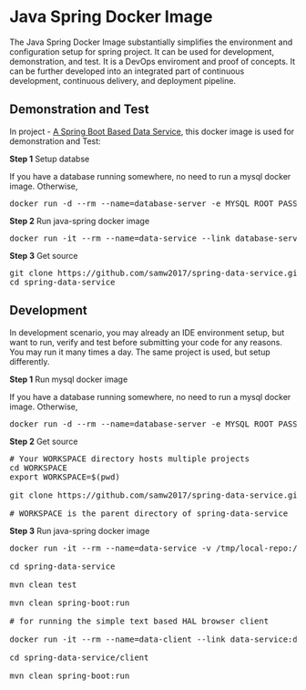 #  Java Spring Docker Image

The Java Spring Docker Image substantially simplifies the environment and configuration setup for spring project. It can be used for development, demonstration, and test. It is a DevOps enviroment and proof of concepts. It can be further developed into an integrated part of continuous development, continuous delivery, and deployment pipeline.

## Demonstration and Test

In project - <a href="https://github.com/samw2017/spring-data-service">A Spring Boot Based Data Service</a>, this docker image is used for demonstration and Test:

<b>Step 1</b> Setup databse

If you have a database running somewhere, no need to run a mysql docker image. Otherwise, 

<pre>
docker run -d --rm --name=database-server -e MYSQL_ROOT_PASSWORD=newPassword -e MYSQL_ROOT_HOST="%" -e MYSQL_DATABASE=employees -p 3306:3306 mysql/mysql-server:latest
</pre>

<b>Step 2</b> Run java-spring docker image

<pre>
docker run -it --rm --name=data-service --link database-server:database-server -e DB_HOST_NAME=database-server -e DB_USER_NAME=root -e DB_USER_PASS=newPassword -p 8080:8080 samwen2017/java-spring:latest sh
</pre>

<b>Step 3</b> Get source

<pre>
git clone https://github.com/samw2017/spring-data-service.git
cd spring-data-service
</pre>

## Development

In development scenario, you may already an IDE environment setup, but want to run, verify and test before submitting your code for any reasons. You may run it many times a day. The same project is used, but setup differently.

<b>Step 1</b> Run mysql docker image

If you have a database running somewhere, no need to run a mysql docker image. Otherwise, 
<pre>
docker run -d --rm --name=database-server -e MYSQL_ROOT_PASSWORD=newPassword -e MYSQL_ROOT_HOST="%" -e MYSQL_DATABASE=employees -p 3306:3306 mysql/mysql-server:latest
</pre>

<b>Step 2</b> Get source

<pre>
# Your WORKSPACE directory hosts multiple projects
cd WORKSPACE
export WORKSPACE=$(pwd)

git clone https://github.com/samw2017/spring-data-service.git

# WORKSPACE is the parent directory of spring-data-service
</pre>

<b>Step 3</b> Run java-spring docker image

<pre>
docker run -it --rm --name=data-service -v /tmp/local-repo:/tmp/local-repo -v ${WORKSPACE}/spring-data-service:/workspace/spring-data-service --link database-server:database-server -e DB_HOST_NAME=database-server -e DB_USER_NAME=root -e DB_USER_PASS=newPassword -p 8080:8080 samwen2017/java-spring:latest sh

cd spring-data-service

mvn clean test

mvn clean spring-boot:run

# for running the simple text based HAL browser client

docker run -it --rm --name=data-client --link data-service:data-service -v /tmp/local-repo:/tmp/local-repo -v ${WORKSPACE}/spring-data-service:/workspace/spring-data-service samwen2017/java-spring:latest sh

cd spring-data-service/client

mvn clean spring-boot:run

</pre>
